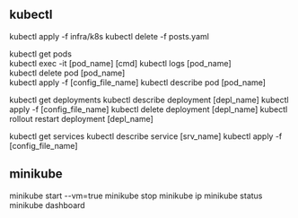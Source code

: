 ## kubectl

kubectl apply -f infra/k8s
kubectl delete -f posts.yaml

<!-- pods -->

kubectl get pods  
kubectl exec -it [pod_name] [cmd]
kubectl logs [pod_name]  
kubectl delete pod [pod_name]  
kubectl apply -f [config_file_name]
kubectl describe pod [pod_name]

<!-- deployment -->

kubectl get deployments
kubectl describe deployment [depl_name]
kubectl apply -f [config_file_name]
kubectl delete deployment [depl_name]
kubectl rollout restart deployment [depl_name]

<!-- service -->

kubectl get services
kubectl describe service [srv_name]
kubectl apply -f [config_file_name]

## minikube

minikube start --vm=true
minikube stop
minikube ip
minikube status
minikube dashboard
